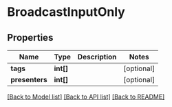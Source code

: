 # BroadcastInputOnly

## Properties
Name | Type | Description | Notes
------------ | ------------- | ------------- | -------------
**tags** | **int[]** |  | [optional] 
**presenters** | **int[]** |  | [optional] 

[[Back to Model list]](../README.md#documentation-for-models) [[Back to API list]](../README.md#documentation-for-api-endpoints) [[Back to README]](../README.md)


